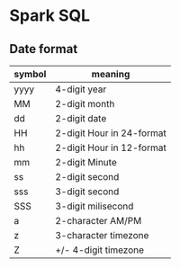 # Spark SQL
## Date format

| symbol | meaning |
| --- | --- |
| yyyy | 4-digit year | 
| MM | 2-digit month | 
| dd | 2-digit date | 
| HH | 2-digit Hour in 24-format | 
| hh | 2-digit Hour in 12-format | 
| mm | 2-digit Minute | 
| ss | 2-digit second | 
| sss | 3-digit second | 
| SSS | 3-digit milisecond | 
| a | 2-character AM/PM | 
| z | 3-character timezone | 
| Z | +/- 4-digit timezone |
